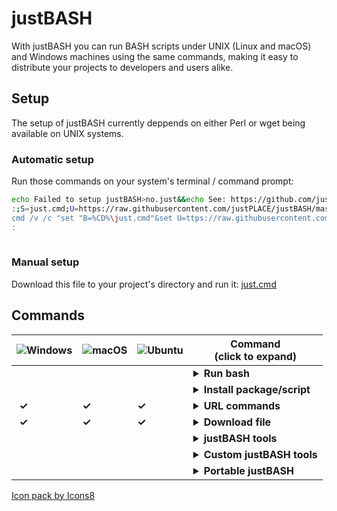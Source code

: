 # justBASH

With justBASH you can run BASH scripts under UNIX (Linux and macOS) and Windows machines using the same commands, making it easy to distribute your projects to developers and users alike.

## Setup

The setup of justBASH currently deppends on either Perl or wget being available on UNIX systems.

### Automatic setup

Run those commands on your system's terminal / command prompt:

```sh
echo Failed to setup justBASH>no.just&&echo See: https://github.com/justPLACE/justBASH/blob/master/ERROR.md>>no.just
:;S=just.cmd;U=https://raw.githubusercontent.com/justPLACE/justBASH/master/$S;h(){ type $1 >/dev/null 2>&1||return 1;};h curl&&curl -O "$U"||(h wget&&wget "$U")||(h lynx&&lynx -source "$U">$S);clear;[ -f $S ]&&chmod +x $S&&./$S||cat no.just;rm no.just;unset S U h;<<:
cmd /v /c "set "B=%CD%\just.cmd"&set U=ttps://raw.githubusercontent.com/justPLACE/justBASH/master/just.cmd&set "IF=for ^%X in ("&set "DO=.exe) do (set OK=^%~$PATH:X)^&if defined OK "&cmd /c "(!IF!bitsadmin!DO!(bitsadmin /transfer J h!U! "!B!" ^>nul)else (!IF!powershell!DO!(powershell -Command "(New-Object Net.WebClient).DownloadFile('h'+'!U!','!B!')")))^&cls^&(if exist !B! (!B!)else (more no.just))^&del no.just""&^
:
 
```

### Manual setup

Download this file to your project's directory and run it:
[just.cmd](https://github.com/justPLACE/justBASH/raw/master/just.cmd)

## Commands

![Windows](https://png.icons8.com/windows-xp/color/24) | ![macOS](https://png.icons8.com/apple-mac/color/24) | ![Ubuntu](https://png.icons8.com/ubuntu/color/24) | Command<br />(click to expand)
-- | -- | -- | --
  |  |  | <details><summary><b>Run bash</b></summary><p><br />Syntax<br />&nbsp;&nbsp;&nbsp;&nbsp;`just bash [arguments]`<br /><br />Runs bash on any platform. If any arguments are specified, those arguments are passed on to bash.<br /><br />Examples</br>&nbsp;&nbsp;&nbsp;&nbsp;`just bash script.sh`</p></details>
  |  |  | <details><summary><b>Install package/script</b></summary><p><br />Syntax<br />&nbsp;&nbsp;&nbsp;&nbsp;`just install item1 [item2 ...]`<br /><br />Installs the specified item(s). Each item can be the name of a bash package (to be installed using the available package manager), or the URL to an installation script.<br />If a package is to be installed and no package manager is found, the most adequate package manager for the system is installed and used.<br /><br />Examples</br>&nbsp;&nbsp;&nbsp;&nbsp;`just install wget`</br>&nbsp;&nbsp;&nbsp;&nbsp;`just install http://www.domain.com/script.sh`</p></details>
 <b>&#10003;</b> | <b>&#10003;</b> | <b>&#10003;</b> | <details><summary><b>URL commands</b></summary><p><b>decode</b><br /><br />Syntax<br />&nbsp;&nbsp;&nbsp;&nbsp;`just url decode <url>`<br /><br />Decodes URL-encoded characters from the specified `<url>` and prints the result.<br /><br /><b>info</b><br /><br />Syntax<br />&nbsp;&nbsp;&nbsp;&nbsp;`just url info <url>`<br /><br />Prints a line for each available URL information, in the following format:<br />`protocol=<protocol>`<br />`hostname=<hostname>`<br />`port=<port>`<br />`path=<path>`<br />`search=<search>`<br />`filename=<filename>`<br /><br />Examples</br>&nbsp;&nbsp;&nbsp;&nbsp;`just url decode just%20an%20example`</br>&nbsp;&nbsp;&nbsp;&nbsp;`just url info https://www.domain.com/file.ext`</p></details>
 <b>&#10003;</b> | <b>&#10003;</b> | <b>&#10003;</b> | <details><summary><b>Download file</b></summary><p><br />Syntax<br />&nbsp;&nbsp;&nbsp;&nbsp;`just download [-o <output_path>] <url>`<br /><br />Downloads the file from the specified `<url>`, saving it under the current folder if no `<output_path>` is specified.<br /><br />Examples</br>&nbsp;&nbsp;&nbsp;&nbsp;`just download https://www.domain.com/file.ext`</p></details>
  |  |  | <details><summary><b>justBASH tools</b></summary><p><br />Syntax<br />&nbsp;&nbsp;&nbsp;&nbsp;`just <tool_name> [arguments]`<br /><br />Installs the specified justBASH tool if necessary, then calls it. If any arguments are specified, those arguments are passed on to the tool.<br /><br />Examples</br>&nbsp;&nbsp;&nbsp;&nbsp;`just git push`</p></details>
  |  |  | <details><summary><b>Custom justBASH tools</b></summary><p><br />Syntax<br />&nbsp;&nbsp;&nbsp;&nbsp;`just tool <custom_tool_name> <custom_tool_folder>`<br /><br />Installs a custom justBASH tool with the name specified by `<custom_tool_name>` and from the folder specified by `<custom_tool_folder>`.<br /><br />Examples</br>&nbsp;&nbsp;&nbsp;&nbsp;`just tool my-tool ./my-tool`</p></details>
  |  |  | <details><summary><b>Portable justBASH</b></summary><p><br />Syntax<br />&nbsp;&nbsp;&nbsp;&nbsp;`just portable`<br /><br />Moves justBASH and all packages and tools installed for the current project to the project's `.just` subdirectory, making it possible to copy the project directory to any other machine with the same OS and continue to use justBASH, even without internet access.<br /><br />To install justBASH from the portable version and revert the changes, run `just installed`.<br /><br />Examples</br>&nbsp;&nbsp;&nbsp;&nbsp;`just portable`</br>&nbsp;&nbsp;&nbsp;&nbsp;`just installed`</p></details>

<!-- <b>&#10003;</b> -->

<a href="https://icons8.com">Icon pack by Icons8</a>
